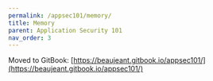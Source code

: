 ```yaml
---
permalink: /appsec101/memory/
title: Memory
parent: Application Security 101
nav_order: 3
---
```


Moved to GitBook: [https://beaujeant.gitbook.io/appsec101/](https://beaujeant.gitbook.io/appsec101/)